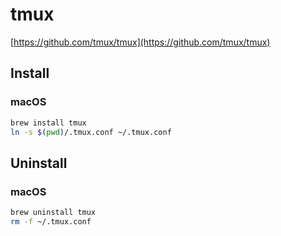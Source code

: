 # tmux

[https://github.com/tmux/tmux](https://github.com/tmux/tmux)

## Install

### macOS

```bash
brew install tmux
ln -s $(pwd)/.tmux.conf ~/.tmux.conf
```

## Uninstall

### macOS

```bash
brew uninstall tmux
rm -f ~/.tmux.conf
```

